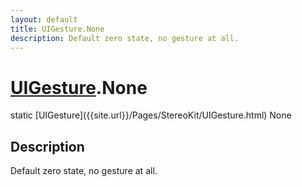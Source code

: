 ```yaml
---
layout: default
title: UIGesture.None
description: Default zero state, no gesture at all.
---
```

# [UIGesture]({{site.url}}/Pages/StereoKit/UIGesture.html).None

<div class='signature' markdown='1'>
static [UIGesture]({{site.url}}/Pages/StereoKit/UIGesture.html) None
</div>

## Description
Default zero state, no gesture at all.

